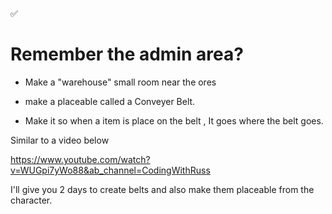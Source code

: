 :white_check_mark: 

# Remember the admin area? 

- Make a "warehouse" small room near the ores

- make a placeable called a Conveyer Belt. 
  
- Make it so when a item is place on the belt , It goes where the belt goes. 
  
Similar to a video below 

https://www.youtube.com/watch?v=WUGpi7yWo88&ab_channel=CodingWithRuss

I'll give you 2 days to create belts and also make them placeable from the character. 